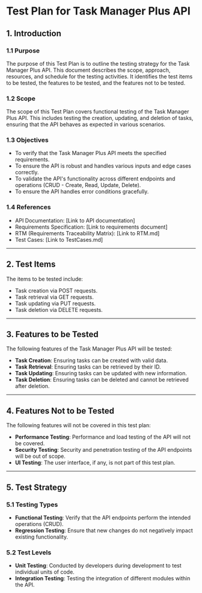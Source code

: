 # Test Plan for Task Manager Plus API

## 1. Introduction

### 1.1 Purpose
The purpose of this Test Plan is to outline the testing strategy for the Task Manager Plus API. This document describes the scope, approach, resources, and schedule for the testing activities. It identifies the test items to be tested, the features to be tested, and the features not to be tested.

### 1.2 Scope
The scope of this Test Plan covers functional testing of the Task Manager Plus API. This includes testing the creation, updating, and deletion of tasks, ensuring that the API behaves as expected in various scenarios.

### 1.3 Objectives
- To verify that the Task Manager Plus API meets the specified requirements.
- To ensure the API is robust and handles various inputs and edge cases correctly.
- To validate the API's functionality across different endpoints and operations (CRUD - Create, Read, Update, Delete).
- To ensure the API handles error conditions gracefully.

### 1.4 References
- API Documentation: [Link to API documentation]
- Requirements Specification: [Link to requirements document]
- RTM (Requirements Traceability Matrix): [Link to RTM.md]
- Test Cases: [Link to TestCases.md]

---

## 2. Test Items
The items to be tested include:
- Task creation via POST requests.
- Task retrieval via GET requests.
- Task updating via PUT requests.
- Task deletion via DELETE requests.

---

## 3. Features to be Tested
The following features of the Task Manager Plus API will be tested:
- **Task Creation**: Ensuring tasks can be created with valid data.
- **Task Retrieval**: Ensuring tasks can be retrieved by their ID.
- **Task Updating**: Ensuring tasks can be updated with new information.
- **Task Deletion**: Ensuring tasks can be deleted and cannot be retrieved after deletion.

---

## 4. Features Not to be Tested
The following features will not be covered in this test plan:
- **Performance Testing**: Performance and load testing of the API will not be covered.
- **Security Testing**: Security and penetration testing of the API endpoints will be out of scope.
- **UI Testing**: The user interface, if any, is not part of this test plan.

---

## 5. Test Strategy

### 5.1 Testing Types
- **Functional Testing**: Verify that the API endpoints perform the intended operations (CRUD).
- **Regression Testing**: Ensure that new changes do not negatively impact existing functionality.

### 5.2 Test Levels
- **Unit Testing**: Conducted by developers during development to test individual units of code.
- **Integration Testing**: Testing the integration of different modules within the API.
